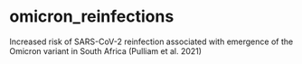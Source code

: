 # omicron_reinfections
Increased risk of SARS-CoV-2 reinfection associated with emergence of the Omicron variant in South Africa (Pulliam et al. 2021)
